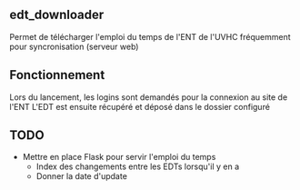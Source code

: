 ## edt_downloader
Permet de télécharger l'emploi du temps de l'ENT de l'UVHC fréquemment pour syncronisation (serveur web)

## Fonctionnement
Lors du lancement, les logins sont demandés pour la connexion au site de l'ENT
L'EDT est ensuite récupéré et déposé dans le dossier configuré

## TODO
- Mettre en place Flask pour servir l'emploi du temps
    - Index des changements entre les EDTs lorsqu'il y en a
    - Donner la date d'update
